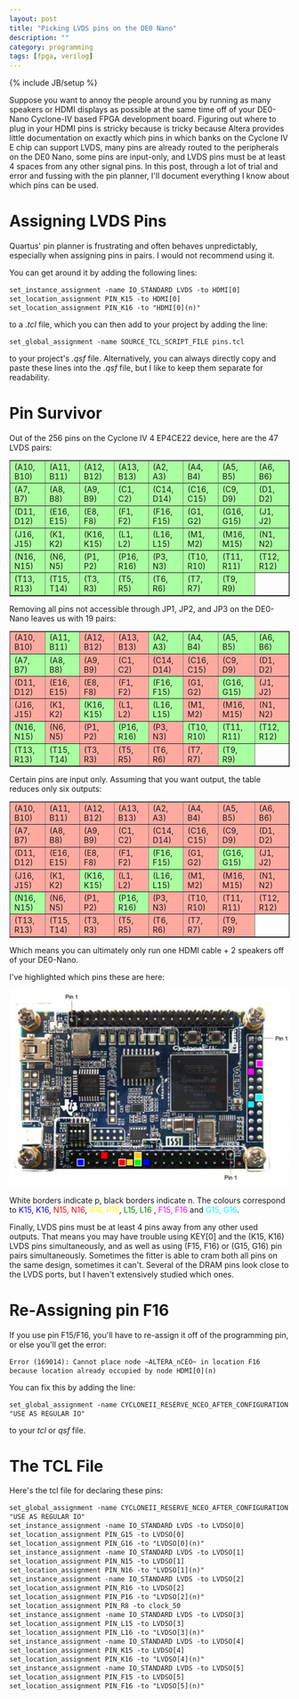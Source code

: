 ```yaml
---
layout: post
title: "Picking LVDS pins on the DE0 Nano"
description: ""
category: programming 
tags: [fpga, verilog]
---
```

{% include JB/setup %}


Suppose you want to annoy the people around you by running as many speakers or HDMI displays as possible at the same time off of your DE0-Nano Cyclone-IV based FPGA development board. Figuring out where to plug in your HDMI pins is stricky because is tricky because Altera provides little documentation on exactly which pins in which banks on the Cyclone IV E chip can support LVDS, many pins are already routed to the peripherals on the DE0 Nano, some pins are input-only, and LVDS pins must be at least 4 spaces from any other signal pins. In this post, through a lot of trial and error and fussing with the pin planner, I'll document everything I know about which pins can be used.

Assigning LVDS Pins
===================

Quartus' pin planner is frustrating and often behaves unpredictably, especially when assigning pins in pairs. I would not recommend using it.

You can get around it by adding the following lines:

```
set_instance_assignment -name IO_STANDARD LVDS -to HDMI[0]
set_location_assignment PIN_K15 -to HDMI[0]
set_location_assignment PIN_K16 -to "HDMI[0](n)"
```

to a *.tcl* file, which you can then add to your project by adding the line:

```
set_global_assignment -name SOURCE_TCL_SCRIPT_FILE pins.tcl
```

to your project's *.qsf* file. Alternatively, you can always directly copy and paste these lines into the *.qsf* file, but I like to keep them separate for readability.

Pin Survivor
============

Out of the 256 pins on the Cyclone IV 4 EP4CE22 device, here are the 47 LVDS pairs:

<table border="1"><tr><td style = "background-color: #AAFFA0;">(A10,	B10)</td><td style = "background-color: #AAFFA0;">(A11,	B11)</td><td style = "background-color: #AAFFA0;">(A12,	B12)</td><td style = "background-color: #AAFFA0;">(A13,	B13)</td><td style = "background-color: #AAFFA0;">(A2,	A3)</td><td style = "background-color: #AAFFA0;">(A4,	B4)</td><td style = "background-color: #AAFFA0;">(A5,	B5)</td><td style = "background-color: #AAFFA0;">(A6,	B6)</td></tr><tr><td style = "background-color: #AAFFA0;">(A7,	B7)</td><td style = "background-color: #AAFFA0;">(A8,	B8)</td><td style = "background-color: #AAFFA0;">(A9,	B9)</td><td style = "background-color: #AAFFA0;">(C1,	C2)</td><td style = "background-color: #AAFFA0;">(C14,	D14)</td><td style = "background-color: #AAFFA0;">(C16,	C15)</td><td style = "background-color: #AAFFA0;">(C9,	D9)</td><td style = "background-color: #AAFFA0;">(D1,	D2)</td></tr><tr><td style = "background-color: #AAFFA0;">(D11,	D12)</td><td style = "background-color: #AAFFA0;">(E16,	E15)</td><td style = "background-color: #AAFFA0;">(E8,	F8)</td><td style = "background-color: #AAFFA0;">(F1,	F2)</td><td style = "background-color: #AAFFA0;">(F16,	F15)</td><td style = "background-color: #AAFFA0;">(G1,	G2)</td><td style = "background-color: #AAFFA0;">(G16,	G15)</td><td style = "background-color: #AAFFA0;">(J1,	J2)</td></tr><tr><td style = "background-color: #AAFFA0;">(J16,	J15)</td><td style = "background-color: #AAFFA0;">(K1,	K2)</td><td style = "background-color: #AAFFA0;">(K16,	K15)</td><td style = "background-color: #AAFFA0;">(L1,	L2)</td><td style = "background-color: #AAFFA0;">(L16,	L15)</td><td style = "background-color: #AAFFA0;">(M1,	M2)</td><td style = "background-color: #AAFFA0;">(M16,	M15)</td><td style = "background-color: #AAFFA0;">(N1,	N2)</td></tr><tr><td style = "background-color: #AAFFA0;">(N16,	N15)</td><td style = "background-color: #AAFFA0;">(N6,	N5)</td><td style = "background-color: #AAFFA0;">(P1,	P2)</td><td style = "background-color: #AAFFA0;">(P16,	R16)</td><td style = "background-color: #AAFFA0;">(P3,	N3)</td><td style = "background-color: #AAFFA0;">(T10,	R10)</td><td style = "background-color: #AAFFA0;">(T11,	R11)</td><td style = "background-color: #AAFFA0;">(T12,	R12)</td></tr><tr><td style = "background-color: #AAFFA0;">(T13,	R13)</td><td style = "background-color: #AAFFA0;">(T15,	T14)</td><td style = "background-color: #AAFFA0;">(T3,	R3)</td><td style = "background-color: #AAFFA0;">(T5,	R5)</td><td style = "background-color: #AAFFA0;">(T6,	R6)</td><td style = "background-color: #AAFFA0;">(T7,	R7)</td><td style = "background-color: #AAFFA0;">(T9,	R9)</td><td></td></tr></table>

Removing all pins not accessible through JP1, JP2, and JP3 on the DE0-Nano leaves us with 19 pairs:

<table border="1"><tr><td style = "background-color: #FFAAA0;">(A10,	B10)</td><td style = "background-color: #AAFFA0;">(A11,	B11)</td><td style = "background-color: #FFAAA0;">(A12,	B12)</td><td style = "background-color: #FFAAA0;">(A13,	B13)</td><td style = "background-color: #AAFFA0;">(A2,	A3)</td><td style = "background-color: #AAFFA0;">(A4,	B4)</td><td style = "background-color: #AAFFA0;">(A5,	B5)</td><td style = "background-color: #AAFFA0;">(A6,	B6)</td></tr><tr><td style = "background-color: #AAFFA0;">(A7,	B7)</td><td style = "background-color: #AAFFA0;">(A8,	B8)</td><td style = "background-color: #FFAAA0;">(A9,	B9)</td><td style = "background-color: #FFAAA0;">(C1,	C2)</td><td style = "background-color: #FFAAA0;">(C14,	D14)</td><td style = "background-color: #FFAAA0;">(C16,	C15)</td><td style = "background-color: #FFAAA0;">(C9,	D9)</td><td style = "background-color: #FFAAA0;">(D1,	D2)</td></tr><tr><td style = "background-color: #FFAAA0;">(D11,	D12)</td><td style = "background-color: #FFAAA0;">(E16,	E15)</td><td style = "background-color: #FFAAA0;">(E8,	F8)</td><td style = "background-color: #FFAAA0;">(F1,	F2)</td><td style = "background-color: #AAFFA0;">(F16,	F15)</td><td style = "background-color: #FFAAA0;">(G1,	G2)</td><td style = "background-color: #AAFFA0;">(G16,	G15)</td><td style = "background-color: #FFAAA0;">(J1,	J2)</td></tr><tr><td style = "background-color: #FFAAA0;">(J16,	J15)</td><td style = "background-color: #FFAAA0;">(K1,	K2)</td><td style = "background-color: #AAFFA0;">(K16,	K15)</td><td style = "background-color: #FFAAA0;">(L1,	L2)</td><td style = "background-color: #AAFFA0;">(L16,	L15)</td><td style = "background-color: #FFAAA0;">(M1,	M2)</td><td style = "background-color: #FFAAA0;">(M16,	M15)</td><td style = "background-color: #FFAAA0;">(N1,	N2)</td></tr><tr><td style = "background-color: #AAFFA0;">(N16,	N15)</td><td style = "background-color: #FFAAA0;">(N6,	N5)</td><td style = "background-color: #FFAAA0;">(P1,	P2)</td><td style = "background-color: #AAFFA0;">(P16,	R16)</td><td style = "background-color: #FFAAA0;">(P3,	N3)</td><td style = "background-color: #AAFFA0;">(T10,	R10)</td><td style = "background-color: #AAFFA0;">(T11,	R11)</td><td style = "background-color: #AAFFA0;">(T12,	R12)</td></tr><tr><td style = "background-color: #AAFFA0;">(T13,	R13)</td><td style = "background-color: #AAFFA0;">(T15,	T14)</td><td style = "background-color: #FFAAA0;">(T3,	R3)</td><td style = "background-color: #FFAAA0;">(T5,	R5)</td><td style = "background-color: #FFAAA0;">(T6,	R6)</td><td style = "background-color: #FFAAA0;">(T7,	R7)</td><td style = "background-color: #AAFFA0;">(T9,	R9)</td><td></td></tr></table> 

Certain pins are input only. Assuming that you want output, the table reduces only six outputs: 

<table border="1"><tr><td style = "background-color: #FFAAA0;">(A10,	B10)</td><td style = "background-color: #FFAAA0;">(A11,	B11)</td><td style = "background-color: #FFAAA0;">(A12,	B12)</td><td style = "background-color: #FFAAA0;">(A13,	B13)</td><td style = "background-color: #FFAAA0;">(A2,	A3)</td><td style = "background-color: #FFAAA0;">(A4,	B4)</td><td style = "background-color: #FFAAA0;">(A5,	B5)</td><td style = "background-color: #FFAAA0;">(A6,	B6)</td></tr><tr><td style = "background-color: #FFAAA0;">(A7,	B7)</td><td style = "background-color: #FFAAA0;">(A8,	B8)</td><td style = "background-color: #FFAAA0;">(A9,	B9)</td><td style = "background-color: #FFAAA0;">(C1,	C2)</td><td style = "background-color: #FFAAA0;">(C14,	D14)</td><td style = "background-color: #FFAAA0;">(C16,	C15)</td><td style = "background-color: #FFAAA0;">(C9,	D9)</td><td style = "background-color: #FFAAA0;">(D1,	D2)</td></tr><tr><td style = "background-color: #FFAAA0;">(D11,	D12)</td><td style = "background-color: #FFAAA0;">(E16,	E15)</td><td style = "background-color: #FFAAA0;">(E8,	F8)</td><td style = "background-color: #FFAAA0;">(F1,	F2)</td><td style = "background-color: #AAFFA0;">(F16,	F15)</td><td style = "background-color: #FFAAA0;">(G1,	G2)</td><td style = "background-color: #AAFFA0;">(G16,	G15)</td><td style = "background-color: #FFAAA0;">(J1,	J2)</td></tr><tr><td style = "background-color: #FFAAA0;">(J16,	J15)</td><td style = "background-color: #FFAAA0;">(K1,	K2)</td><td style = "background-color: #AAFFA0;">(K16,	K15)</td><td style = "background-color: #FFAAA0;">(L1,	L2)</td><td style = "background-color: #AAFFA0;">(L16,	L15)</td><td style = "background-color: #FFAAA0;">(M1,	M2)</td><td style = "background-color: #FFAAA0;">(M16,	M15)</td><td style = "background-color: #FFAAA0;">(N1,	N2)</td></tr><tr><td style = "background-color: #AAFFA0;">(N16,	N15)</td><td style = "background-color: #FFAAA0;">(N6,	N5)</td><td style = "background-color: #FFAAA0;">(P1,	P2)</td><td style = "background-color: #AAFFA0;">(P16,	R16)</td><td style = "background-color: #FFAAA0;">(P3,	N3)</td><td style = "background-color: #FFAAA0;">(T10,	R10)</td><td style = "background-color: #FFAAA0;">(T11,	R11)</td><td style = "background-color: #FFAAA0;">(T12,	R12)</td></tr><tr><td style = "background-color: #FFAAA0;">(T13,	R13)</td><td style = "background-color: #FFAAA0;">(T15,	T14)</td><td style = "background-color: #FFAAA0;">(T3,	R3)</td><td style = "background-color: #FFAAA0;">(T5,	R5)</td><td style = "background-color: #FFAAA0;">(T6,	R6)</td><td style = "background-color: #FFAAA0;">(T7,	R7)</td><td style = "background-color: #FFAAA0;">(T9,	R9)</td><td></td></tr></table>

Which means you can ultimately only run one HDMI cable + 2 speakers off of your DE0-Nano.

I've highlighted which pins these are here:

![de0 nano with lvds pairs highlighted](https://raw.githubusercontent.com/CatherineH/CatherineH.github.io/master/_posts/images/de0nano_lvds/lvds_pins.png)

White borders indicate p, black borders indicate n. The colours correspond to <span style="color:blue">K15, K16</span>, <span style="color:red">N15, N16</span>, <span style="color:yellow">R16, P16</span>, <span style="color:green"> L15, L16 </span>, <span style="color:magenta">F15, F16</span> and <span style="color:aqua">G15, G16</span>. 

Finally, LVDS pins must be at least 4 pins away from any other used outputs. That means you may have trouble using KEY[0] and the (K15, K16) LVDS pins simultaneously, and as well as using (F15, F16) or (G15, G16) pin pairs simultaneously. Sometimes the fitter is able to cram both all pins on the same design, sometimes it can't. Several of the DRAM pins look close to the LVDS ports, but I haven't extensively studied which ones.

Re-Assigning pin F16
====================

If you use pin F15/F16, you'll have to re-assign it off of the programming pin, or else you'll get the error:

```
Error (169014): Cannot place node ~ALTERA_nCEO~ in location F16 because location already occupied by node HDMI[0](n)
```

You can fix this by adding the line:

```
set_global_assignment -name CYCLONEII_RESERVE_NCEO_AFTER_CONFIGURATION "USE AS REGULAR IO"
```

to your *tcl* or *qsf* file.

The TCL File
============

Here's the tcl file for declaring these pins:

```
set_global_assignment -name CYCLONEII_RESERVE_NCEO_AFTER_CONFIGURATION "USE AS REGULAR IO"
set_instance_assignment -name IO_STANDARD LVDS -to LVDSO[0]
set_location_assignment PIN_G15 -to LVDSO[0]
set_location_assignment PIN_G16 -to "LVDSO[0](n)"
set_instance_assignment -name IO_STANDARD LVDS -to LVDSO[1]
set_location_assignment PIN_N15 -to LVDSO[1]
set_location_assignment PIN_N16 -to "LVDSO[1](n)"
set_instance_assignment -name IO_STANDARD LVDS -to LVDSO[2]
set_location_assignment PIN_R16 -to LVDSO[2]
set_location_assignment PIN_P16 -to "LVDSO[2](n)"
set_location_assignment PIN_R8 -to clock_50
set_instance_assignment -name IO_STANDARD LVDS -to LVDSO[3]
set_location_assignment PIN_L15 -to LVDSO[3]
set_location_assignment PIN_L16 -to "LVDSO[3](n)"
set_instance_assignment -name IO_STANDARD LVDS -to LVDSO[4]
set_location_assignment PIN_K15 -to LVDSO[4]
set_location_assignment PIN_K16 -to "LVDSO[4](n)"
set_instance_assignment -name IO_STANDARD LVDS -to LVDSO[5]
set_location_assignment PIN_F15 -to LVDSO[5]
set_location_assignment PIN_F16 -to "LVDSO[5](n)"
```


